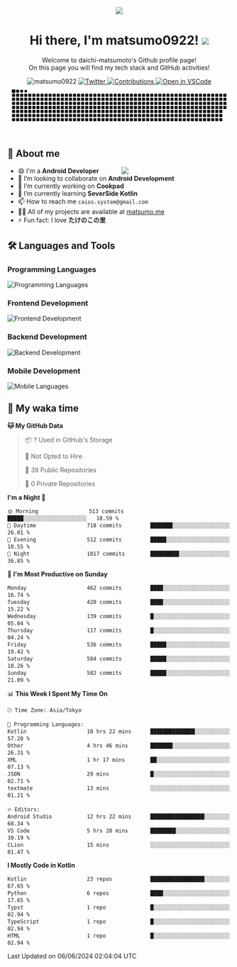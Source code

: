 <p align="center"><img src="https://capsule-render.vercel.app/api?type=waving&color=gradient&height=300&section=header&text=Hi%20I%27m%20matsumo&fontSize=90&animation=fadeIn&fontAlignY=38&desc=Welcome%20to%20daichi-matsumoto%27s%20GitHub%20profile%20&descAlignY=55&descAlign=62"></p>

<h1 align="center">Hi there, I'm matsumo0922! <img src="https://media.giphy.com/media/hvRJCLFzcasrR4ia7z/giphy.gif" width="32"></h1>

<p align="center">
Welcome to daichi-matsumoto's Github profile page!<br>
On this page you will find my tech stack and GitHub activities!
</p>

<div align="center">
  <img src="https://komarev.com/ghpvc/?username=matsumo0922&label=Profile%20views&color=ac3726&style=flat" alt="matsumo0922" />
  <a href="https://twitter.com/matsumo0922">
    <img src="https://badgen.net/badge/twitter/@matsumo0922?icon=twitter" alt="Twitter" />
  </a>
  <a href="https://qiita.com/matsumo0922">
    <img src="https://badgen.org/img/qiita/matsumo0922/contributions?style=flat" alt="Contributions" />
  </a>
  <a href="https://open.vscode.dev/matsumo0922/matsumo0922">
    <img alt="Open in VSCode" src="https://img.shields.io/static/v1?logo=visualstudiocode&label=&message=Open%20in%20Visual%20Studio%20Code&labelColor=2c2c32&color=007acc&logoColor=007acc" />
  </a>
</div>

<picture>
  <source media="(prefers-color-scheme: dark)" srcset="./resources/github-contribution-grid-snake-dark.svg" />
  <source media="(prefers-color-scheme: light)" srcset="./resources/github-contribution-grid-snake-light.svg" />
  <img alt="github-snake" src="./resources/github-contribution-grid-snake-light.svg" />
</picture>

## 📝 About me

<picture>
  <source media="(prefers-color-scheme: dark)" srcset="https://github-readme-stats.vercel.app/api?username=matsumo0922&show_icons=true&locale=en&theme=dark" />
  <source media="(prefers-color-scheme: light)" srcset="https://github-readme-stats.vercel.app/api?username=matsumo0922&show_icons=true&locale=en&theme=default" />
  <img align="right" width="49%" src="https://github-readme-stats.vercel.app/api?username=matsumo0922&show_icons=true&locale=en&theme=default" />
</picture>

- 😄 I'm a **Android Developer**
- 👯 I’m looking to collaborate on **Android Development**
- 🔭 I’m currently working on **Cookpad**
- 🌱 I’m currently learning **SeverSide Kotlin**
- 📫 How to reach me `caios.system@gmail.com`
- 👨‍💻 All of my projects are available at [matsumo.me](matsumo.me)
- ⚡ Fun fact: I love **たけのこの里**

## 🛠️ Languages and Tools

### Programming Languages
![Programming Languages](https://skillicons.dev/icons?i=kotlin,java,c,cpp,ruby,py,md)

### Frontend Development
![Frontend Development](https://skillicons.dev/icons?i=kotlin,next,react,html,css)

### Backend Development
![Backend Development](https://skillicons.dev/icons?i=kotlin,graphql,rails,redis,nodejs)

### Mobile Development
![Mobile Languages](https://skillicons.dev/icons?i=kotlin,ktor)

## 📌 My waka time
<!--START_SECTION:waka-->
**🐱 My GitHub Data** 

> 📦 ? Used in GitHub's Storage 
 > 
> 🚫 Not Opted to Hire
 > 
> 📜 39 Public Repositories 
 > 
> 🔑 0 Private Repositories 
 > 
**I'm a Night 🦉** 

```text
🌞 Morning                513 commits         █████░░░░░░░░░░░░░░░░░░░░   18.59 % 
🌆 Daytime                718 commits         ███████░░░░░░░░░░░░░░░░░░   26.01 % 
🌃 Evening                512 commits         █████░░░░░░░░░░░░░░░░░░░░   18.55 % 
🌙 Night                  1017 commits        █████████░░░░░░░░░░░░░░░░   36.85 % 
```
📅 **I'm Most Productive on Sunday** 

```text
Monday                   462 commits         ████░░░░░░░░░░░░░░░░░░░░░   16.74 % 
Tuesday                  420 commits         ████░░░░░░░░░░░░░░░░░░░░░   15.22 % 
Wednesday                139 commits         █░░░░░░░░░░░░░░░░░░░░░░░░   05.04 % 
Thursday                 117 commits         █░░░░░░░░░░░░░░░░░░░░░░░░   04.24 % 
Friday                   536 commits         █████░░░░░░░░░░░░░░░░░░░░   19.42 % 
Saturday                 504 commits         █████░░░░░░░░░░░░░░░░░░░░   18.26 % 
Sunday                   582 commits         █████░░░░░░░░░░░░░░░░░░░░   21.09 % 
```


📊 **This Week I Spent My Time On** 

```text
🕑︎ Time Zone: Asia/Tokyo

💬 Programming Languages: 
Kotlin                   10 hrs 22 mins      ██████████████░░░░░░░░░░░   57.28 % 
Other                    4 hrs 46 mins       ███████░░░░░░░░░░░░░░░░░░   26.31 % 
XML                      1 hr 17 mins        ██░░░░░░░░░░░░░░░░░░░░░░░   07.13 % 
JSON                     29 mins             █░░░░░░░░░░░░░░░░░░░░░░░░   02.71 % 
textmate                 13 mins             ░░░░░░░░░░░░░░░░░░░░░░░░░   01.21 % 

🔥 Editors: 
Android Studio           12 hrs 22 mins      █████████████████░░░░░░░░   68.34 % 
VS Code                  5 hrs 28 mins       ████████░░░░░░░░░░░░░░░░░   30.19 % 
CLion                    15 mins             ░░░░░░░░░░░░░░░░░░░░░░░░░   01.47 % 
```

**I Mostly Code in Kotlin** 

```text
Kotlin                   23 repos            █████████████████░░░░░░░░   67.65 % 
Python                   6 repos             ████░░░░░░░░░░░░░░░░░░░░░   17.65 % 
Typst                    1 repo              █░░░░░░░░░░░░░░░░░░░░░░░░   02.94 % 
TypeScript               1 repo              █░░░░░░░░░░░░░░░░░░░░░░░░   02.94 % 
HTML                     1 repo              █░░░░░░░░░░░░░░░░░░░░░░░░   02.94 % 
```




 Last Updated on 06/06/2024 02:04:04 UTC
<!--END_SECTION:waka-->
